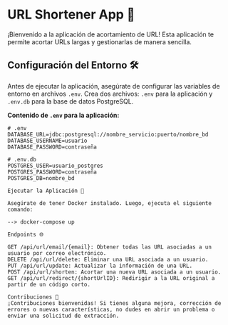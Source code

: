 # URL Shortener App 🚀

¡Bienvenido a la aplicación de acortamiento de URL! Esta aplicación te permite acortar URLs largas y gestionarlas de manera sencilla.

## Configuración del Entorno 🛠️

Antes de ejecutar la aplicación, asegúrate de configurar las variables de entorno en archivos `.env`. Crea dos archivos: `.env` para la aplicación y `.env.db` para la base de datos PostgreSQL.

**Contenido de `.env` para la aplicación:**

```env
# .env
DATABASE_URL=jdbc:postgresql://nombre_servicio:puerto/nombre_bd
DATABASE_USERNAME=usuario
DATABASE_PASSWORD=contraseña

# .env.db
POSTGRES_USER=usuario_postgres
POSTGRES_PASSWORD=contraseña
POSTGRES_DB=nombre_bd

Ejecutar la Aplicación 🚀

Asegúrate de tener Docker instalado. Luego, ejecuta el siguiente comando:

--> docker-compose up

Endpoints 🌐

GET /api/url/email/{email}: Obtener todas las URL asociadas a un usuario por correo electrónico.
DELETE /api/url/delete: Eliminar una URL asociada a un usuario.
PUT /api/url/update: Actualizar la información de una URL.
POST /api/url/shorten: Acortar una nueva URL asociada a un usuario.
GET /api/url/redirect/{shortUrlID}: Redirigir a la URL original a partir de un código corto.

Contribuciones 🤝
¡Contribuciones bienvenidas! Si tienes alguna mejora, corrección de errores o nuevas características, no dudes en abrir un problema o enviar una solicitud de extracción.
